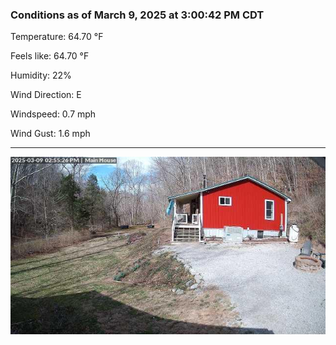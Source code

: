 ### Conditions as of March 9, 2025 at 3:00:42 PM CDT 

Temperature: 64.70 &deg;F

Feels like: 64.70 &deg;F

Humidity: 22%

Wind Direction: E

Windspeed: 0.7 mph

Wind Gust: 1.6 mph

---

<img src="./images/latest.jpeg"/>

